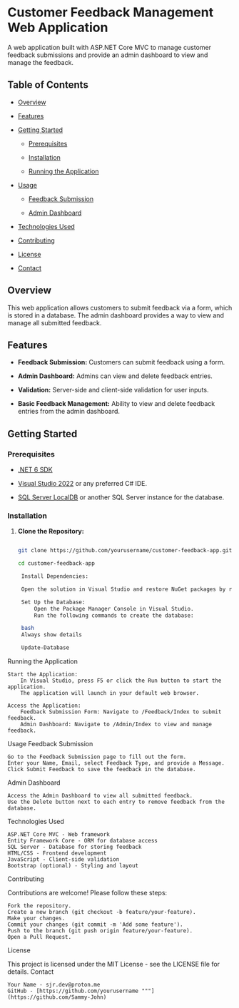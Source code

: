 # Customer Feedback Management Web Application



A web application built with ASP.NET Core MVC to manage customer feedback submissions and provide an admin dashboard to view and manage the feedback.



## Table of Contents



- [Overview](#overview)

- [Features](#features)

- [Getting Started](#getting-started)

  - [Prerequisites](#prerequisites)

  - [Installation](#installation)

  - [Running the Application](#running-the-application)

- [Usage](#usage)

  - [Feedback Submission](#feedback-submission)

  - [Admin Dashboard](#admin-dashboard)

- [Technologies Used](#technologies-used)

- [Contributing](#contributing)

- [License](#license)

- [Contact](#contact)



## Overview



This web application allows customers to submit feedback via a form, which is stored in a database. The admin dashboard provides a way to view and manage all submitted feedback.



## Features



- **Feedback Submission:** Customers can submit feedback using a form.

- **Admin Dashboard:** Admins can view and delete feedback entries.

- **Validation:** Server-side and client-side validation for user inputs.

- **Basic Feedback Management:** Ability to view and delete feedback entries from the admin dashboard.



## Getting Started



### Prerequisites



- [.NET 6 SDK](https://dotnet.microsoft.com/download/dotnet/6.0)

- [Visual Studio 2022](https://visualstudio.microsoft.com/) or any preferred C# IDE.

- [SQL Server LocalDB](https://docs.microsoft.com/en-us/sql/database-engine/configure-windows/sql-server-2017-express-localdb) or another SQL Server instance for the database.



### Installation



1. **Clone the Repository:**



   ```bash

   git clone https://github.com/yourusername/customer-feedback-app.git

   cd customer-feedback-app

    Install Dependencies:

    Open the solution in Visual Studio and restore NuGet packages by right-clicking on the solution in the Solution Explorer and selecting Restore NuGet Packages.

    Set Up the Database:
        Open the Package Manager Console in Visual Studio.
        Run the following commands to create the database:

    bash
    Always show details

    Update-Database

Running the Application

    Start the Application:
        In Visual Studio, press F5 or click the Run button to start the application.
        The application will launch in your default web browser.

    Access the Application:
        Feedback Submission Form: Navigate to /Feedback/Index to submit feedback.
        Admin Dashboard: Navigate to /Admin/Index to view and manage feedback.

Usage
Feedback Submission

    Go to the Feedback Submission page to fill out the form.
    Enter your Name, Email, select Feedback Type, and provide a Message.
    Click Submit Feedback to save the feedback in the database.

Admin Dashboard

    Access the Admin Dashboard to view all submitted feedback.
    Use the Delete button next to each entry to remove feedback from the database.

Technologies Used

    ASP.NET Core MVC - Web framework
    Entity Framework Core - ORM for database access
    SQL Server - Database for storing feedback
    HTML/CSS - Frontend development
    JavaScript - Client-side validation
    Bootstrap (optional) - Styling and layout

Contributing

Contributions are welcome! Please follow these steps:

    Fork the repository.
    Create a new branch (git checkout -b feature/your-feature).
    Make your changes.
    Commit your changes (git commit -m 'Add some feature').
    Push to the branch (git push origin feature/your-feature).
    Open a Pull Request.

License

This project is licensed under the MIT License - see the LICENSE file for details.
Contact

    Your Name - sjr.dev@proton.me
    GitHub - [https://github.com/yourusername """](https://github.com/Sammy-John)
